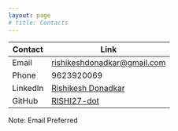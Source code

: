 ```yaml
---
layout: page
# title: Contacts
---
```


<!-- **Email:** rishikeshdonadkar@gmail.com

**Phone:** 9623920069


**LinkedIn:** [Rishikesh Donadkar](https://www.linkedin.com/in/rishikesh-donadkar-a75320228/)

**GitHub:** [RISHI27-dot](https://github.com/RISHI27-dot) -->


<!-- ## Feedback

We appreciate your feedback. Please feel free to reach out to us with any comments or suggestions.

- **Feedback Form:** [Feedback Form](https://yourwebsite.com/feedback)

--- -->

| Contact | Link |
|----------|----------|
| Email | rishikeshdonadkar@gmail.com |
| Phone | 9623920069 |
| LinkedIn | [Rishikesh Donadkar](https://www.linkedin.com/in/rishikesh-donadkar-a75320228/)
 | GitHub | [RISHI27-dot](https://github.com/RISHI27-dot)|

 Note: Email Preferred